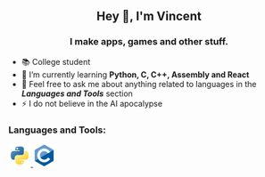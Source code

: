 <h2 align="center">Hey 👋, I'm Vincent</h2>
<h3 align="center">I make apps, games and other stuff.</h3>  

- 📚 College student
- 🌱 I’m currently learning **Python, C, C++, Assembly and React**
- 💬 Feel free to ask me about anything related to languages in the ***Languages and Tools*** section
- ⚡ I do not believe in the AI apocalypse
  
<h3 align="left">Languages and Tools:</h3>
<p align="left"> <a href="https://www.python.org" target="_blank" rel="noreferrer"> <img src="https://raw.githubusercontent.com/devicons/devicon/master/icons/python/python-original.svg" alt="python" width="40" height="40"/> </a> <a href="https://www.cprogramming.com/" target="_blank" rel="noreferrer"> <img src="https://raw.githubusercontent.com/devicons/devicon/master/icons/c/c-original.svg" alt="c" width="40" height="40"/> </p>

